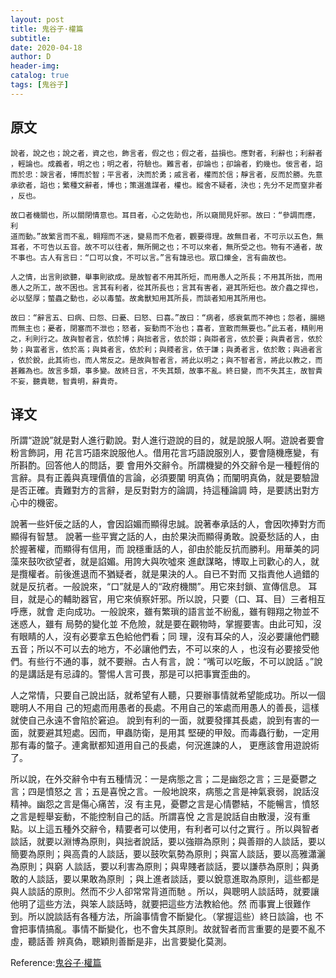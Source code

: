 ```yaml
--- 
layout: post
title: 鬼谷子·權篇
subtitle:
date: 2020-04-18
author: D
header-img:
catalog: true
tags: [鬼谷子]
---
```


## 原文
```
說者，說之也；說之者，資之也，飾言者，假之也；假之者，益損也。應對者，利辭也；利辭者
，輕論也。成義者，明之也；明之者，符驗也。難言者，卻論也；卻論者，釣幾也。佞言者，諂
而於忠：諛言者，博而於智；平言者，決而於勇；戚言者，權而於信；靜言者，反而於勝。先意
承欲者，諂也；繁種文辭者，博也；策選進謀者，權也。縱舍不疑者，決也；先分不足而窒非者
，反也。

故口者機關也，所以關閉情意也。耳目者，心之佐助也，所以窺間見奸邪。故曰：“參調而應，利
道而動。”故繁言而不亂，翱翔而不迷，變易而不危者，觀要得理。故無目者，不可示以五色，無
耳者，不可告以五音。故不可以往者，無所開之也；不可以來者，無所受之也。物有不通者，故
不事也。古人有言曰：“口可以食，不可以言。”言有諱忌也。眾口爍金，言有曲故也。

人之情，出言則欲聽，舉事則欲成。是故智者不用其所短，而用愚人之所長；不用其所拙，而用
愚人之所工，故不困也。言其有利者，從其所長也；言其有害者，避其所短也。故介蟲之捍也，
必以堅厚；螫蟲之動也，必以毒螫。故禽獸知用其所長，而談者知用其所用也。

故曰：“辭言五、曰病、曰怨、曰憂、曰怒、曰喜。”故曰：“病者，感衰氣而不神也；怨者，腸絕
而無主也；憂者，閉塞而不泄也；怒者，妄動而不治也；喜者，宣散而無要也。”此五者，精則用
之，利則行之。故與智者言，依於博；與拙者言，依於辯；與辯者言，依於要；與貴者言，依於
勢；與富者言，依於高；與貧者言，依於利；與賤者言，依于謙；與勇者言，依於敢；與過者言
，依於銳，此其術也，而人常反之。是故與智者言，將此以明之；與不智者言，將此以教之，而
甚難為也。故言多類，事多變。故終日言，不失其類，故事不亂。終日變，而不失其主，故智貴
不妄，聽貴聰，智貴明，辭貴奇。
```
## 译文
所謂“遊說”就是對人進行勸說。對人進行遊說的目的，就是說服人啊。遊說者要會粉言飾詞，用
花言巧語來說服他人。借用花言巧語說服別人，要會隨機應變，有所斟酌。回答他人的問話，要
會用外交辭令。所謂機變的外交辭令是一種輕俏的言辭。具有正義與真理價值的言論，必須要闡
明真偽；而闡明真偽，就是要驗證是否正確。責難對方的言辭，是反對對方的論調，持這種論調
時，是要誘出對方心中的機密。

說著一些奸佞之話的人，會因諂媚而顯得忠誠。說著奉承話的人，會因吹捧對方而顯得有智慧。
說著一些平實之話的人，由於果決而顯得勇敢。說憂愁話的人，由於握著權，而顯得有信用，而
說穩重話的人，卻由於能反抗而勝利。用華美的詞藻來鼓吹欲望者，就是諂媚。用誇大與吹噓來
進獻謀略，博取上司歡心的人，就是攬權者。前後進退而不猶疑者，就是果決的人。自已不對而
又指責他人過錯的就是反抗者。一般說來，“口”就是人的“政府機關”。用它來封鎖、宣傳信息。
耳目，就是心的輔助器官，用它來偵察奸邪。所以說，只要（口、耳、目）三者相互呼應，就會
走向成功。一般說來，雖有繁瑣的語言並不紛亂，雖有翱翔之物並不迷惑人，雖有 局勢的變化並
不危險，就是要在觀物時，掌握要害。由此可知，沒有眼睛的人，沒有必要拿五色給他們看；同
理，沒有耳朵的人，沒必要讓他們聽五音；所以不可以去的地方，不必讓他們去，不可以來的人
，也沒有必要接受他們。有些行不通的事，就不要辦。古人有言，說：“嘴可以吃飯，不可以說話
。”說的是講話是有忌諱的。警惕人言可畏，那是可以把事實歪曲的。

人之常情，只要自己說出話，就希望有人聽，只要辦事情就希望能成功。所以一個聰明人不用自
己的短處而用愚者的長處。不用自己的笨處而用愚人的善長，這樣就使自己永遠不會陷於窘迫。
說到有利的一面，就要發揮其長處，說到有害的一面，就要避其短處。因而，甲蟲防衛，是用其
堅硬的甲殼。而毒蟲行動，一定用那有毒的螫子。連禽獸都知道用自己的長處，何況進諫的人，
更應該會用遊說術了。

所以說，在外交辭令中有五種情況：一是病態之言；二是幽怨之言；三是憂鬱之言；四是憤怒之
言；五是喜悅之言。一般地說來，病態之言是神氣衰弱，說話沒精神。幽怨之言是傷心痛苦，沒
有主見，憂鬱之言是心情鬱結，不能暢言，憤怒之言是輕舉妄動，不能控制自己的話。所謂喜悅
之言是說話自由散漫，沒有重點。以上這五種外交辭令，精要者可以使用，有利者可以付之實行
。所以與智者談話，就要以淵博為原則，與拙者說話，要以強辯為原則；與善辯的人談話，要以
簡要為原則；與高貴的人談話，要以鼓吹氣勢為原則；與富人談話，要以高雅瀟灑為原則；與窮
人談話，要以利害為原則；與卑賤者談話，要以謙恭為原則；與勇敢的人談話，要以果敢為原則
；與上進者談話，要以銳意進取為原則，這些都是與人談話的原則。然而不少人卻常常背道而馳
。所以，與聰明人談話時，就要讓他明了這些方法，與笨人談話時，就要把這些方法教給他。然
而事實上很難作到。所以說談話有各種方法，所論事情會不斷變化。（掌握這些）終日談論，也
不會把事情搞亂。事情不斷變化，也不會失其原則。故就智者而言重要的是要不亂不虛，聽話善
辨真偽，聰穎則善斷是非，出言要變化莫測。


Reference:[鬼谷子·權篇](https://www.arteducation.com.tw/guwen/bookv_3295.html)
